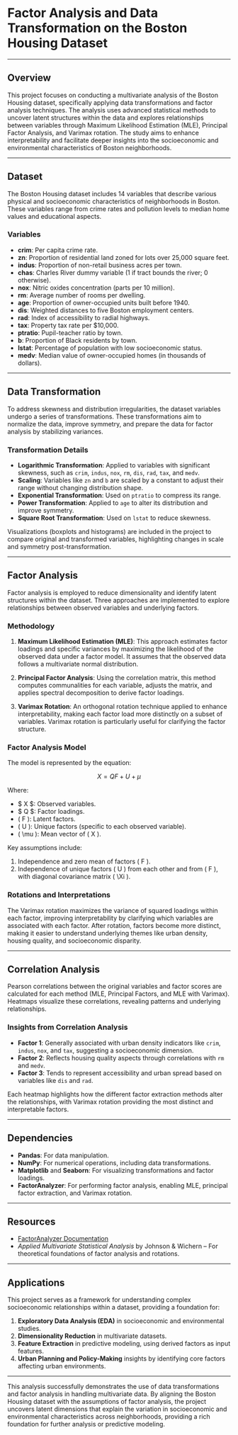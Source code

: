 # Factor Analysis and Data Transformation on the Boston Housing Dataset

---

## Overview

This project focuses on conducting a multivariate analysis of the Boston Housing dataset, specifically applying data transformations and factor analysis techniques. The analysis uses advanced statistical methods to uncover latent structures within the data and explores relationships between variables through Maximum Likelihood Estimation (MLE), Principal Factor Analysis, and Varimax rotation. The study aims to enhance interpretability and facilitate deeper insights into the socioeconomic and environmental characteristics of Boston neighborhoods.

---

## Dataset

The Boston Housing dataset includes 14 variables that describe various physical and socioeconomic characteristics of neighborhoods in Boston. These variables range from crime rates and pollution levels to median home values and educational aspects.

### Variables

- **crim**: Per capita crime rate.
- **zn**: Proportion of residential land zoned for lots over 25,000 square feet.
- **indus**: Proportion of non-retail business acres per town.
- **chas**: Charles River dummy variable (1 if tract bounds the river; 0 otherwise).
- **nox**: Nitric oxides concentration (parts per 10 million).
- **rm**: Average number of rooms per dwelling.
- **age**: Proportion of owner-occupied units built before 1940.
- **dis**: Weighted distances to five Boston employment centers.
- **rad**: Index of accessibility to radial highways.
- **tax**: Property tax rate per $10,000.
- **ptratio**: Pupil-teacher ratio by town.
- **b**: Proportion of Black residents by town.
- **lstat**: Percentage of population with low socioeconomic status.
- **medv**: Median value of owner-occupied homes (in thousands of dollars).

---

## Data Transformation

To address skewness and distribution irregularities, the dataset variables undergo a series of transformations. These transformations aim to normalize the data, improve symmetry, and prepare the data for factor analysis by stabilizing variances.

### Transformation Details

- **Logarithmic Transformation**: Applied to variables with significant skewness, such as `crim`, `indus`, `nox`, `rm`, `dis`, `rad`, `tax`, and `medv`.
- **Scaling**: Variables like `zn` and `b` are scaled by a constant to adjust their range without changing distribution shape.
- **Exponential Transformation**: Used on `ptratio` to compress its range.
- **Power Transformation**: Applied to `age` to alter its distribution and improve symmetry.
- **Square Root Transformation**: Used on `lstat` to reduce skewness.

Visualizations (boxplots and histograms) are included in the project to compare original and transformed variables, highlighting changes in scale and symmetry post-transformation.

---

## Factor Analysis

Factor analysis is employed to reduce dimensionality and identify latent structures within the dataset. Three approaches are implemented to explore relationships between observed variables and underlying factors.

### Methodology

1. **Maximum Likelihood Estimation (MLE)**: This approach estimates factor loadings and specific variances by maximizing the likelihood of the observed data under a factor model. It assumes that the observed data follows a multivariate normal distribution.

2. **Principal Factor Analysis**: Using the correlation matrix, this method computes communalities for each variable, adjusts the matrix, and applies spectral decomposition to derive factor loadings.

3. **Varimax Rotation**: An orthogonal rotation technique applied to enhance interpretability, making each factor load more distinctly on a subset of variables. Varimax rotation is particularly useful for clarifying the factor structure.

### Factor Analysis Model

The model is represented by the equation:

   $$ X = QF + U + \mu $$

Where:

- $ X $: Observed variables.
- $ Q $: Factor loadings.
- \( F \): Latent factors.
- \( U \): Unique factors (specific to each observed variable).
- \( \mu \): Mean vector of \( X \).

Key assumptions include:

1. Independence and zero mean of factors \( F \).
2. Independence of unique factors \( U \) from each other and from \( F \), with diagonal covariance matrix \( \Xi \).

### Rotations and Interpretations

The Varimax rotation maximizes the variance of squared loadings within each factor, improving interpretability by clarifying which variables are associated with each factor. After rotation, factors become more distinct, making it easier to understand underlying themes like urban density, housing quality, and socioeconomic disparity.

---

## Correlation Analysis

Pearson correlations between the original variables and factor scores are calculated for each method (MLE, Principal Factors, and MLE with Varimax). Heatmaps visualize these correlations, revealing patterns and underlying relationships.

### Insights from Correlation Analysis

- **Factor 1**: Generally associated with urban density indicators like `crim`, `indus`, `nox`, and `tax`, suggesting a socioeconomic dimension.
- **Factor 2**: Reflects housing quality aspects through correlations with `rm` and `medv`.
- **Factor 3**: Tends to represent accessibility and urban spread based on variables like `dis` and `rad`.

Each heatmap highlights how the different factor extraction methods alter the relationships, with Varimax rotation providing the most distinct and interpretable factors.

---

## Dependencies

- **Pandas**: For data manipulation.
- **NumPy**: For numerical operations, including data transformations.
- **Matplotlib** and **Seaborn**: For visualizing transformations and factor loadings.
- **FactorAnalyzer**: For performing factor analysis, enabling MLE, principal factor extraction, and Varimax rotation.

---

## Resources

- [FactorAnalyzer Documentation](https://factor-analyzer.readthedocs.io/en/latest/factor_analyzer.html)
- *Applied Multivariate Statistical Analysis* by Johnson & Wichern – For theoretical foundations of factor analysis and rotations.

---

## Applications

This project serves as a framework for understanding complex socioeconomic relationships within a dataset, providing a foundation for:

1. **Exploratory Data Analysis (EDA)** in socioeconomic and environmental studies.
2. **Dimensionality Reduction** in multivariate datasets.
3. **Feature Extraction** in predictive modeling, using derived factors as input features.
4. **Urban Planning and Policy-Making** insights by identifying core factors affecting urban environments.

---

This analysis successfully demonstrates the use of data transformations and factor analysis in handling multivariate data. By aligning the Boston Housing dataset with the assumptions of factor analysis, the project uncovers latent dimensions that explain the variation in socioeconomic and environmental characteristics across neighborhoods, providing a rich foundation for further analysis or predictive modeling.
